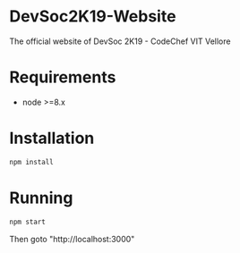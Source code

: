 # DevSoc2K19-Website
The official website of DevSoc 2K19 - CodeChef VIT Vellore

# Requirements

- node >=8.x

# Installation

```bash
npm install
```
# Running

```bash
npm start
```

Then goto "http://localhost:3000"

